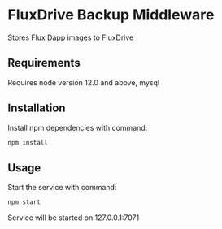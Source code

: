 # FluxDrive Backup Middleware

Stores Flux Dapp images to FluxDrive

## Requirements

Requires node version 12.0 and above, mysql

## Installation

Install npm dependencies with command:

```javascript
npm install
```

## Usage

Start the service with command:

```javascript
npm start
```

Service will be started on 127.0.0.1:7071
